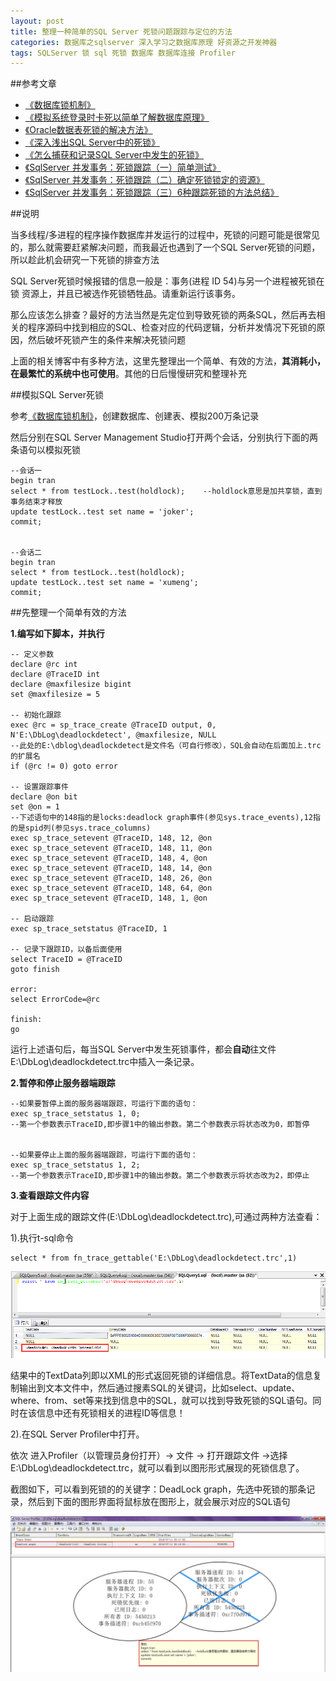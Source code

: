```yaml
---
layout: post
title: 整理一种简单的SQL Server 死锁问题跟踪与定位的方法
categories: 数据库之sqlserver 深入学习之数据库原理 好资源之开发神器
tags: SQLServer 锁 sql 死锁 数据库 数据库连接 Profiler
---
```


##参考文章

* [《数据库锁机制》](http://www.xumenger.com/z-database-lock-20160710/)
* [《模拟系统登录时卡死以简单了解数据库原理》](http://www.xumenger.com/oracle-lock-plsql-login-20160503/)
* [《Oracle数据表死锁的解决方法》](http://www.xumenger.com/oracle-deadlock-20160218/)
* [《深入浅出SQL Server中的死锁》](http://www.cnblogs.com/CareySon/archive/2012/09/19/2693555.html)
* [《怎么捕获和记录SQL Server中发生的死锁》](http://bbs.csdn.net/topics/350234619)
* [《SqlServer 并发事务：死锁跟踪（一）简单测试》](http://blog.csdn.net/kk185800961/article/details/41488215)
* [《SqlServer 并发事务：死锁跟踪（二）确定死锁锁定的资源》](http://blog.csdn.net/kk185800961/article/details/41687209)
* [《SqlServer 并发事务：死锁跟踪（三）6种跟踪死锁的方法总结》](http://blog.csdn.net/kk185800961/article/details/42504857)

##说明

当多线程/多进程的程序操作数据库并发运行的过程中，死锁的问题可能是很常见的，那么就需要赶紧解决问题，而我最近也遇到了一个SQL Server死锁的问题，所以趁此机会研究一下死锁的排查方法

SQL Server死锁时候报错的信息一般是：事务(进程 ID 54)与另一个进程被死锁在 锁 资源上，并且已被选作死锁牺牲品。请重新运行该事务。

那么应该怎么排查？最好的方法当然是先定位到导致死锁的两条SQL，然后再去相关的程序源码中找到相应的SQL、检查对应的代码逻辑，分析并发情况下死锁的原因，然后破坏死锁产生的条件来解决死锁问题

上面的相关博客中有多种方法，这里先整理出一个简单、有效的方法，**其消耗小，在最繁忙的系统中也可使用**。其他的日后慢慢研究和整理补充

##模拟SQL Server死锁

参考[《数据库锁机制》](http://www.xumenger.com/z-database-lock-20160710/)，创建数据库、创建表、模拟200万条记录

然后分别在SQL Server Management Studio打开两个会话，分别执行下面的两条语句以模拟死锁

```
--会话一
begin tran
select * from testLock..test(holdlock);    --holdlock意思是加共享锁，直到事务结束才释放
update testLock..test set name = 'joker';
commit;


--会话二
begin tran
select * from testLock..test(holdlock); 
update testLock..test set name = 'xumeng';
commit;
```

##先整理一个简单有效的方法

**1.编写如下脚本，并执行**

```  
-- 定义参数  
declare @rc int  
declare @TraceID int  
declare @maxfilesize bigint  
set @maxfilesize = 5   
 
-- 初始化跟踪  
exec @rc = sp_trace_create @TraceID output, 0, N'E:\DbLog\deadlockdetect', @maxfilesize, NULL   
--此处的E:\dblog\deadlockdetect是文件名（可自行修改），SQL会自动在后面加上.trc的扩展名  
if (@rc != 0) goto error  
 
-- 设置跟踪事件  
declare @on bit  
set @on = 1  
--下述语句中的148指的是locks:deadlock graph事件(参见sys.trace_events),12指的是spid列(参见sys.trace_columns)  
exec sp_trace_setevent @TraceID, 148, 12, @on    
exec sp_trace_setevent @TraceID, 148, 11, @on  
exec sp_trace_setevent @TraceID, 148, 4, @on  
exec sp_trace_setevent @TraceID, 148, 14, @on  
exec sp_trace_setevent @TraceID, 148, 26, @on  
exec sp_trace_setevent @TraceID, 148, 64, @on  
exec sp_trace_setevent @TraceID, 148, 1, @on  
 
-- 启动跟踪  
exec sp_trace_setstatus @TraceID, 1  
 
-- 记录下跟踪ID，以备后面使用  
select TraceID = @TraceID  
goto finish  
 
error:   
select ErrorCode=@rc  
 
finish:   
go  
```

运行上述语句后，每当SQL Server中发生死锁事件，都会**自动**往文件E:\DbLog\deadlockdetect.trc中插入一条记录。

**2.暂停和停止服务器端跟踪**

```  
--如果要暂停上面的服务器端跟踪，可运行下面的语句：
exec sp_trace_setstatus 1, 0;
--第一个参数表示TraceID,即步骤1中的输出参数。第二个参数表示将状态改为0，即暂停


--如果要停止上面的服务器端跟踪，可运行下面的语句：
exec sp_trace_setstatus 1, 2;
--第一个参数表示TraceID,即步骤1中的输出参数。第二个参数表示将状态改为2，即停止
```

**3.查看跟踪文件内容**

对于上面生成的跟踪文件(E:\DbLog\deadlockdetect.trc),可通过两种方法查看：

1).执行t-sql命令

```  
select * from fn_trace_gettable('E:\DbLog\deadlockdetect.trc',1)  
```

![img](../media/image/2016-07-11/01.png)
 
结果中的TextData列即以XML的形式返回死锁的详细信息。将TextData的信息复制输出到文本文件中，然后通过搜素SQL的关键词，比如select、update、where、from、set等来找到信息中的SQL，就可以找到导致死锁的SQL语句。同时在该信息中还有死锁相关的进程ID等信息！

2).在SQL Server Profiler中打开。

依次 进入Profiler（以管理员身份打开）-> 文件 -> 打开跟踪文件 ->选择E:\DbLog\deadlockdetect.trc，就可以看到以图形形式展现的死锁信息了。 

截图如下，可以看到死锁的的关键字：DeadLock graph，先选中死锁的那条记录，然后到下面的图形界面将鼠标放在图形上，就会展示对应的SQL语句

![img](../media/image/2016-07-11/02.jpg)
